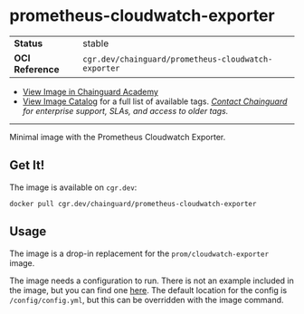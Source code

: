 <!--monopod:start-->
# prometheus-cloudwatch-exporter
| | |
| - | - |
| **Status** | stable |
| **OCI Reference** | `cgr.dev/chainguard/prometheus-cloudwatch-exporter` |


* [View Image in Chainguard Academy](https://edu.chainguard.dev/chainguard/chainguard-images/reference/prometheus-cloudwatch-exporter/overview/)
* [View Image Catalog](https://console.enforce.dev/images/catalog) for a full list of available tags.
*[Contact Chainguard](https://www.chainguard.dev/chainguard-images) for enterprise support, SLAs, and access to older tags.*

---
<!--monopod:end-->

Minimal image with the Prometheus Cloudwatch Exporter.

## Get It!

The image is available on `cgr.dev`:

```
docker pull cgr.dev/chainguard/prometheus-cloudwatch-exporter
```

## Usage

The image is a drop-in replacement for the `prom/cloudwatch-exporter` image.

The image needs a configuration to run.
There is not an example included in the image, but you can find one [here](https://github.com/prometheus/cloudwatch_exporter/blob/master/example.yml).
The default location for the config is `/config/config.yml`, but this can be overridden with the image command.
